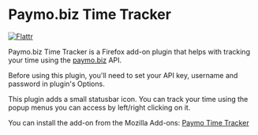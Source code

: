 # Paymo.biz Time Tracker

[![Flattr](http://api.flattr.com/button/flattr-badge-large.png)](https://flattr.com/submit/auto?user_id=avaly&url=https://github.com/avaly/paymott&title=Paymo+Time+Tracker&language=&tags=github&category=software)

Paymo.biz Time Tracker is a Firefox add-on plugin that helps with tracking your time using the [paymo.biz](http://www.paymo.biz/) API.

Before using this plugin, you'll need to set your API key, username and password in plugin's Options.

This plugin adds a small statusbar icon. You can track your time using the popup menus you can access by left/right clicking on it.

You can install the add-on from the Mozilla Add-ons: [Paymo Time Tracker](https://addons.mozilla.org/en-US/firefox/addon/paymo-time-tracker/)
